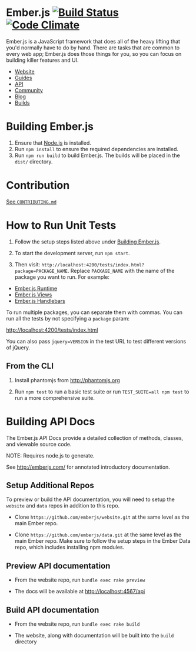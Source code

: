 # Ember.js [![Build Status](https://secure.travis-ci.org/emberjs/ember.js.png?branch=master)](http://travis-ci.org/emberjs/ember.js) [![Code Climate](https://codeclimate.com/github/emberjs/ember.js.png)](https://codeclimate.com/github/emberjs/ember.js)

Ember.js is a JavaScript framework that does all of the heavy lifting
that you'd normally have to do by hand. There are tasks that are common
to every web app; Ember.js does those things for you, so you can focus
on building killer features and UI.

- [Website](http://emberjs.com) 
- [Guides](http://emberjs.com/guides) 
- [API](http://emberjs.com/api) 
- [Community](http://emberjs.com/community) 
- [Blog](http://emberjs.com/blog) 
- [Builds](http://emberjs.com/builds)

# Building Ember.js

1. Ensure that [Node.js](http://nodejs.org/) is installed.
2. Run `npm install` to ensure the required dependencies are installed.
3. Run `npm run build` to build Ember.js. The builds will be placed in the `dist/` directory.

# Contribution

[See `CONTRIBUTING.md`](https://github.com/emberjs/ember.js/blob/master/CONTRIBUTING.md)

# How to Run Unit Tests

1. Follow the setup steps listed above under [Building Ember.js](#building-emberjs).

2. To start the development server, run `npm start`.

3. Then visit: `http://localhost:4200/tests/index.html?package=PACKAGE_NAME`. Replace
`PACKAGE_NAME` with the name of the package you want to run. For
example:

  * [Ember.js Runtime](http://localhost:4200/tests/index.html?package=ember-runtime)
  * [Ember.js Views](http://localhost:4200/tests/index.html?package=ember-views)
  * [Ember.js Handlebars](http://localhost:4200/tests/index.html?package=ember-handlebars)

To run multiple packages, you can separate them with commas. You can run
all the tests by not specifying a `package` param:

<http://localhost:4200/tests/index.html>

You can also pass `jquery=VERSION` in the test URL to test different
versions of jQuery.

## From the CLI

1. Install phantomjs from http://phantomjs.org

2. Run `npm test` to run a basic test suite or run `TEST_SUITE=all npm test` to
   run a more comprehensive suite.

# Building API Docs

The Ember.js API Docs provide a detailed collection of methods, classes,
and viewable source code.

NOTE: Requires node.js to generate.

See <http://emberjs.com/> for annotated introductory documentation.

## Setup Additional Repos

To preview or build the API documentation, you will need to setup
the `website` and `data` repos in addition to this repo.

* Clone `https://github.com/emberjs/website.git` at the same level as the
  main Ember repo.

* Clone `https://github.com/emberjs/data.git` at the same level as the main
  Ember repo. Make sure to follow the setup steps in the Ember Data repo,
  which includes installing npm modules.

## Preview API documentation

* From the website repo, run `bundle exec rake preview`

* The docs will be available at <http://localhost:4567/api>

## Build API documentation

* From the website repo, run `bundle exec rake build`

* The website, along with documentation will be built into the `build`
  directory
